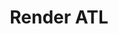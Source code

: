 ---
title: Render ATL
description: "RenderATL is the first major React conference in the Southern United States. Conceived by a team of passionate React engineers who're looking to help drive more diversity, inclusion, and, accessibility into the React ecosystem."
href: https://www.renderatl.com/
avatar: ./banner.png
attendantIds:
  - nader-dabit
country: United States
city: Atlanta
---